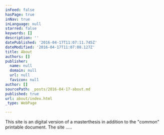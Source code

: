 ```yaml
---
inFeed: false
hasPage: true
inNav: true
inLanguage: null
starred: false
keywords: []
description: ''
datePublished: '2016-04-17T11:07:11.745Z'
dateModified: '2016-04-17T11:07:08.127Z'
title: About
authors: []
publisher:
  name: null
  domain: null
  url: null
  favicon: null
author: []
sourcePath: _posts/2016-04-17-about.md
published: true
url: about/index.html
_type: WebPage

---
```

This site is an digital version of a masterthesis in addition to the "common" printable document. The site .....